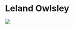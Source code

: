 # Leland Owlsley

![](https://external-content.duckduckgo.com/iu/?u=https%3A%2F%2Fvignette.wikia.nocookie.net%2Fmarvelcinematicuniverse%2Fimages%2Fa%2Fa9%2FLeland-Owlsley-Suit-Penthouse.jpg%2Frevision%2Flatest%3Fcb%3D20151123120550&f=1&nofb=1&ipt=5d1908db1fecd896001dedc273be2ae77355bd9b5300a5ca154626a1a188f5de&ipo=images)
